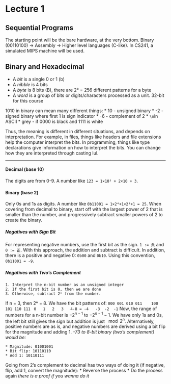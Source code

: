 # Lecture 1
## Sequential Programs
The starting point will be the bare hardware, at the very bottom. Binary (00110100) -> Assembly -> Higher level languages (C-like). In CS241, a simulated MIPS machine will be used.
## Binary and Hexadecimal
- A *bit* is a single 0 or 1 (b)
- A *nibble* is 4 bits
- A *byte* is 8 bits (B), there are 2⁸ = 256 different patterns for a byte
- A *word* is a group of bits or digits/characters processed as a unit. 32-bit for this course

1010 in binary can mean many different things:
	* 10 - unsigned binary
	* -2 - signed binary where first 1 is sign indicator
	* -6 - complement of 2
	* `\n`in ASCII
	* grey - if 0000 is black and 1111 is white

Thus, the meaning is different in different situations, and depends on interpretation. For example, in files, things like headers and file extensions help the computer interpret the bits. In programming, things like type declarations give information on how to interpret the bits. You can change how they are interpreted through casting lul. 

---

#### Decimal (base 10)
The digits are from 0-9. A number like `123 = 1×10² + 2×10 + 3`.
#### Binary (base 2)
Only 0s and 1s as digits. A number like `0b11001 = 1×2⁴+1×2³+1 = 25`.
When covering from decimal to binary, start off with the largest power of 2 that is smaller than the number, and progressively subtract smaller powers of 2 to create the binary.
##### Negatives with Sign Bit
For representing negative numbers, use the first bit as the sign. `1 := 負` and `0 := 正`. With this approach, the addition and subtract is difficult. In addition, there is a positive and negative 0: `0b00` and `0b10`. Using this convention, `0b11001 = -9`.
##### Negatives with Two’s Complement
	1. Interpret the n-bit number as an unsigned integer
	2. If the first bit is 0, then we are done
	3. Otherwise, subtract 2ⁿ from the number.
If n = 3, then 2ⁿ = 8. We have the bit patterns of:
`000 001 010 011    100     101 110 111`
` 0   1   2   3   4-8 = -4   -3  -2  -1`
Now, the range of numbers for a n-bit number is $-2^{n-1}$ to $-2^{n-1}-1$. We have only 1s and 0s, the left bit still gives the sign but addition is just $\mod{2^n}$.
Alternatively, positive numbers are as is, and negative numbers are derived using a bit flip for the magnitude and adding 1.
*-73 to 8-bit binary (two’s complement) would be:*

	* Magnitude: 01001001
	* Bit flip: 10110110
	* Add 1: 10110111
Going from 2’s complement to decimal has two ways of doing it (if negative, flip, add 1, convert the magnitude):
	* Reverse the process
	* Do the process again                                                   *there is a proof if you wanna do it*